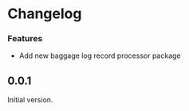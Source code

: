 # Changelog

### Features

* Add new baggage log record processor package

## 0.0.1

Initial version.
